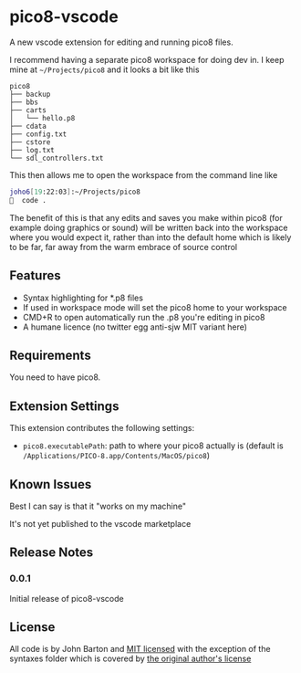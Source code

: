 # pico8-vscode

A new vscode extension for editing and running pico8 files.

I recommend having a separate pico8 workspace for doing dev in. I keep mine at `~/Projects/pico8` and 
it looks a bit like this

```
pico8
├── backup
├── bbs
├── carts
│   └── hello.p8
├── cdata
├── config.txt
├── cstore
├── log.txt
└── sdl_controllers.txt
```

This then allows me to open the workspace from the command line like

```sh
joho6[19:22:03]:~/Projects/pico8
👻  code .
```

The benefit of this is that any edits and saves you make within pico8 (for example doing graphics or sound)
will be written back into the workspace where you would expect it, rather than into the default home
which is likely to be far, far away from the warm embrace of source control

## Features

* Syntax highlighting for *.p8 files
* If used in workspace mode will set the pico8 home to your workspace
* CMD+R to open automatically run the .p8 you're editing in pico8
* A humane licence (no twitter egg anti-sjw MIT variant here)

## Requirements

You need to have pico8.

## Extension Settings

This extension contributes the following settings:

* `pico8.executablePath`: path to where your pico8 actually is (default is `/Applications/PICO-8.app/Contents/MacOS/pico8`)

## Known Issues

Best I can say is that it "works on my machine"

It's not yet published to the vscode marketplace

## Release Notes

### 0.0.1

Initial release of pico8-vscode

## License

All code is by John Barton and [MIT licensed](/LICENSE.md) with the exception of the syntaxes folder which is covered by [the original author's license](/syntaxes/OSSREADME.json)